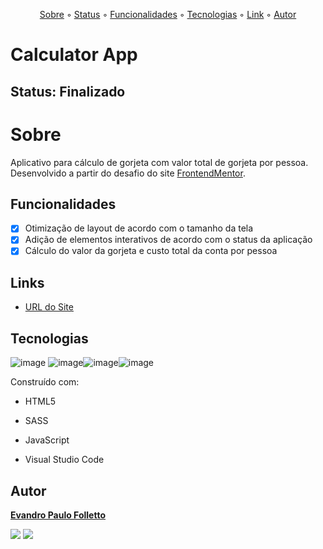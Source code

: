 <p align="center">
  <a href="#sobre">Sobre</a> ◦ 
  <a href="#status">Status</a> ◦ 
  <a href="#funcionadlidades">Funcionalidades</a> ◦ 
  <a href="#tecnologias">Tecnologias</a> ◦ 
  <a href="#link">Link</a> ◦ 
  <a href="#autor">Autor</a>
</p>

# Calculator App

## Status: Finalizado

# Sobre

Aplicativo para cálculo de gorjeta com valor total de gorjeta por pessoa. Desenvolvido a partir do desafio do site [FrontendMentor](https://www.frontendmentor.io/challenges/tip-calculator-app-ugJNGbJUX).

## Funcionalidades

- [x] Otimização de layout de acordo com o tamanho da tela
- [x] Adição de elementos interativos de acordo com o status da aplicação
- [x] Cálculo do valor da gorjeta e custo total da conta por pessoa

## Links

- [URL do Site](https://primeiroprojetolandingpage.netlify.app/)

## Tecnologias 

![image](https://img.shields.io/badge/HTML5-E34F26?style=for-the-badge&logo=html5&logoColor=white) ![image](https://img.shields.io/badge/JavaScript-F7DF1E?style=for-the-badge&logo=javascript&logoColor=black)![image](https://img.shields.io/badge/Figma-F24E1E?style=for-the-badge&logo=figma&logoColor=white)![image](https://img.shields.io/badge/Visual_Studio_Code-0078D4?style=for-the-badge&logo=visual%20studio%20code&logoColor=white)

Construído com:

- HTML5

- SASS

- JavaScript

- Visual Studio Code

## Autor

[**Evandro Paulo Folletto**](https://github.com/epfolletto)

<div>
  <a href="https://github.com/epfolletto" target="_blank"><img src="https://img.shields.io/badge/GitHub-100000?style=for-the-badge&logo=github&logoColor=white" target="_blank"></a>
  <a href="https://www.linkedin.com/in/evandrofolletto/" target="_blank"><img src="https://img.shields.io/badge/LinkedIn-0077B5?style=for-the-badge&logo=linkedin&logoColor=white" target="_blank"></a>
</div>
